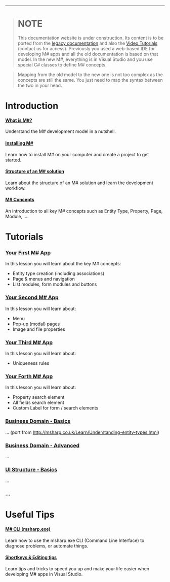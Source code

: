 ***************************
> # NOTE
> This documentation website is under construction. Its content is to be ported from the [legacy documentation](http://msharp.co.uk/Learn/Understanding-MSharp.html) and also the [Video Tutorials](https://learndotnet.geeksltd.co.uk/User/My-learning.aspx?id=92f88779-5603-4756-98cf-a96d5e3dd4dc) (contact us for access). Previously you used a web-based IDE for developing M# apps and all the old documentation is based on that model. In the new M#, everything is in Visual Studio and you use special C# classes to define M# concepts.

> Mapping from the old model to the new one is not too complex as the concepts are still the same. You just need to map the syntax between the two in your head.

# Introduction

#### [What is M#?](Overview/README.md)
Understand the M# development model in a nutshell.

#### [Installing M#](Install/README.md)
Learn how to install M# on your computer and create a project to get started.

#### [Structure of an M# solution](Structure/README.md)
Learn about the structure of an M# solution and learn the development workflow.

#### [M# Concepts](Basics/Concepts.md)
An introduction to all key M# concepts such as Entity Type, Property, Page, Module, ....

# Tutorials

### [Your First M# App](Tutorials/1/README.md)
In this lesson you will learn about the key M# concepts:
- Entity type creation (including associations)
- Page & menus and navigation
- List modules, form modules and buttons

### [Your Second M# App](Tutorials/2/README.md)
In this lesson you will learn about: 
- Menu
- Pop-up (modal) pages 
- Image and file properties

### [Your Third M# App](Tutorials/3/README.md)
In this lesson you will learn about: 
- Uniqueness rules

### [Your Forth M# App](Tutorials/4/README.md)
In this lesson you will learn about: 
- Property search element
- All fields search element
- Custom Label for form / search elements

### [Business Domain - Basics](Domain/README.md)
... (port from http://msharp.co.uk/Learn/Understanding-entity-types.html)

### [Business Domain - Advanced](Domain/Advanced/README.md)
...

### [UI Structure - Basics](UI/README.md)
...

### ...




# Useful Tips

#### [M# CLI (msharp.exe)](Basics/CLI.md)
Learn how to use the msharp.exe CLI (Command Line Interface) to diagnose problems, or automate things.

#### [Shortkeys & Editing tips](Basics/Tips.md)
Learn tips and tricks to speed you up and make your life easier when developing M# apps in Visual Studio.
